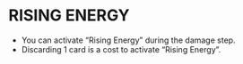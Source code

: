 
# RISING ENERGY

*   You can activate “Rising Energy” during the damage step.
*   Discarding 1 card is a cost to activate “Rising Energy”.

  